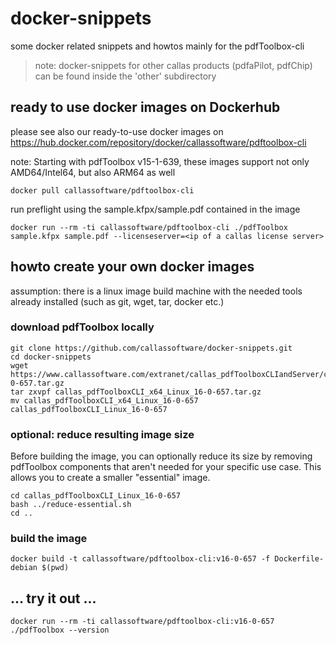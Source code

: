 # docker-snippets
some docker related snippets and howtos mainly for the pdfToolbox-cli

> note: docker-snippets for other callas products (pdfaPilot, pdfChip) can be found inside the 'other' subdirectory

## ready to use docker images on Dockerhub
please see also our ready-to-use docker images on https://hub.docker.com/repository/docker/callassoftware/pdftoolbox-cli

note: Starting with pdfToolbox v15-1-639, these images support not only AMD64/Intel64, but also ARM64 as well
```
docker pull callassoftware/pdftoolbox-cli
```
run preflight using the sample.kfpx/sample.pdf contained in the image
```
docker run --rm -ti callassoftware/pdftoolbox-cli ./pdfToolbox sample.kfpx sample.pdf --licenseserver=<ip of a callas license server>
```

## howto create your own docker images

assumption: there is a linux image build machine with the needed tools already installed (such as git, wget, tar, docker etc.)

### download pdfToolbox locally
```
git clone https://github.com/callassoftware/docker-snippets.git
cd docker-snippets
wget https://www.callassoftware.com/extranet/callas_pdfToolboxCLIandServer/callas_pdfToolboxCLI_x64_Linux_16-0-657.tar.gz
tar zxvpf callas_pdfToolboxCLI_x64_Linux_16-0-657.tar.gz
mv callas_pdfToolboxCLI_x64_Linux_16-0-657 callas_pdfToolboxCLI_Linux_16-0-657
```

### optional: reduce resulting image size
Before building the image, you can optionally reduce its size by removing pdfToolbox components that aren't needed for your specific use case. This allows you to create a smaller "essential" image.

```
cd callas_pdfToolboxCLI_Linux_16-0-657
bash ../reduce-essential.sh
cd ..
```

### build the image
```
docker build -t callassoftware/pdftoolbox-cli:v16-0-657 -f Dockerfile-debian $(pwd)
```

## ... try it out ...

```
docker run --rm -ti callassoftware/pdftoolbox-cli:v16-0-657 ./pdfToolbox --version
```
